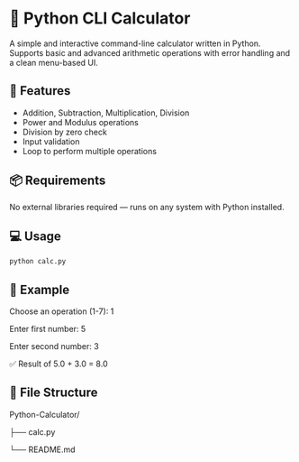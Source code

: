 # 🧮 Python CLI Calculator

A simple and interactive command-line calculator written in Python. Supports basic and advanced arithmetic operations with error handling and a clean menu-based UI.

## 🚀 Features
- Addition, Subtraction, Multiplication, Division
- Power and Modulus operations
- Division by zero check
- Input validation
- Loop to perform multiple operations

## 📦 Requirements
No external libraries required — runs on any system with Python installed.

## 💻 Usage
```bash
python calc.py
```

## 📌 Example

Choose an operation (1-7): 1

Enter first number: 5

Enter second number: 3

✅ Result of 5.0 + 3.0 = 8.0


## 📁 File Structure

Python-Calculator/

├── calc.py

└── README.md

